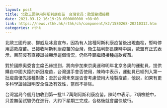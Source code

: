 ```yaml
---
layout: post
title: 北歐三國停用阿斯利康疫苗　台灣官員：歐盟籲續接種
date: 2021-03-12 16:19:28.000000000 +08:00
link: https://news.rthk.hk/rthk/ch/component/k2/1580268-20210312.htm
categories: rthk
---
```


北歐三國丹麥、挪威及冰島宣布，因為有人接種阿斯利康疫苗後出現血栓，暫時停用這款疫苗。已接收阿斯利康疫苗的台灣，衛生福利部長陳時中說，歐盟有正式表示，目前沒有直接證據顯示這個情況，仍然呼籲繼續接種這款疫苗。

對於國際奧委會主席巴赫提到，將向參加東京奧運和明年北京冬奧的運動員，提供購自中國大陸的新冠疫苗，台灣選手會否使用，陳時中表示，運動員已經列入第一批疫苗優先接種對象；至於台灣未來是否會考慮使用大陸製疫苗，他說，如果有更多科學證據證明安全性及有效性，當然不排除。

台灣當局今個月初收到第一批11.7萬劑阿斯利康疫苗，陳時中表示，7項檢驗中，只差無菌試驗仍在進行，大約下星期三完成，合格後就會盡快放行。
